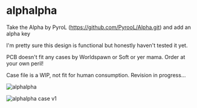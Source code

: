 # alphalpha
Take the Alpha by PyroL (https://github.com/PyrooL/Alpha.git) and add an alpha key

I'm pretty sure this design is functional but honestly haven't tested it yet. 

PCB doesn't fit any cases by Worldspawn or Soft or yer mama. Order at your own peril!

Case file is a WIP, not fit for human consumption. Revision in progress...


![alphalpha](https://user-images.githubusercontent.com/69826495/145157608-8e7f0370-3d60-4eec-b00d-0090a1680db5.jpeg)

![alphalpha case v1](https://user-images.githubusercontent.com/69826495/146598367-1dc3a7b7-6256-433f-82f5-30f910381fec.PNG)
